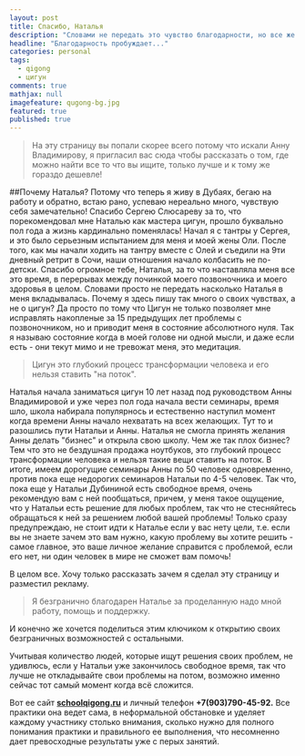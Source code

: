 ```yaml
---
layout: post
title: Спасибо, Наталья
description: "Словами не передать это чувство благодарности, но все же я попробую, хотя бы часть..."
headline: "Благодарность пробуждает..."
categories: personal
tags: 
  - qigong
  - цигун
comments: true
mathjax: null
imagefeature: qugong-bg.jpg
featured: true
published: true
---
```

> На эту страницу вы попали скорее всего потому что искали Анну Владимирову, я пригласил вас сюда чтобы рассказать о том, где можно найти все то что вы ищите, только лучше и к тому же гораздо дешевле!

##Почему Наталья?
Потому что теперь я живу в Дубаях, бегаю на работу и обратно, встаю рано, успеваю нереально много, чувствую себя замечательно!
Спасибо Сергею Слюсареву за то, что порекомендовал мне Наталью как мастера цигун, прошло буквально пол года а жизнь кардинально поменялась! Начал я с тантры у Сергея, и это было серьезным испытанием для меня и моей жены Оли. После того, как мы начали ходить на тантру вместе с Олей и съедили на 9ти дневный ретрит в Сочи, наши отношения начало колбасить не по-детски. Спасибо огромное тебе, Наталья, за то что наставляла меня все это время, в перерывах между починкой моего позвоночника и моего здоровья в целом. Словами просто не передать насколько Наталья в меня вкладывалась. Почему я здесь пишу так много о своих чувствах, а не о цигун? Да просто по тому что Цигун не только позволяет мне исправлять накопленые за 15 предыдущих лет проблемы с позвоночником, но и приводит меня в состояние абсолютного нуля. Так я называю состояние когда в моей голове ни одной мысли, и даже если есть - они текут мимо и не тревожат меня, это медитация.

> Цигун это глубокий процесс трансформации человека и его нельзя ставить "на поток".

Наталья начала заниматься цигун 10 лет назад под руководством Анны Владимировой и уже через пол года начала вести семинары, время шло, школа набирала популярнось и естественно наступил момент когда времени Анны начало нехватать на всех желающих. Тут то и разошлись пути Натальи и Анны. Наталья не смогла принять желания Анны делать "бизнес" и открыла свою школу. Чем же так плох бизнес? Тем что это не бездушная продажа ноутбуков, это глубокий процесс трансформации человека и нельзя такие вещи ставить на поток. В итоге, имеем дорогущие семинары Анны по 50 человек одновременно, против пока еще недорогих семинаров Натальи по 4-5 человек. Так что, пока еще у Натальи Дубининой есть свободное время, очень рекомендую вам с ней пообщаться, причем, у меня такое ощущение, что у Натальи есть решение для любых проблем, так что не стесняйтесь обращаться к ней за решением любой вашей проблемы! Только сразу предупреждаю, не стоит идти к Наталье если у вас нету цели, т.е. если вы не знаете зачем это вам нужно, какую проблему вы хотите решить - самое главное, это ваше личное желание справится с проблемой, если его нет, ни один человек в мире не сможет вам помочь!

В целом все. Хочу только рассказать зачем я сделал эту страницу и разместил рекламу.

> Я безгранично благодарен Наталье за проделанную надо мной работу, помощь и поддержку.

И конечно же хочется поделиться этим ключиком к открытию своих безграничных возможностей с остальными.

Учитывая количество людей, которые ищут решения своих проблем, не удивлюсь, если у Натальи уже закончилось свободное время,
так что лучше не откладывайте свои проблемы на потом, возможно именно сейчас тот самый момент когда всё сложится.

Вот ее сайт **[schoolqigong.ru](http://schoolqigong.ru)** и личный телефон **+7(903)790-45-92.** Все практики она ведет сама, в неформальной обстановке и уделяет каждому участнику столько внимания, сколько нужно для полного понимания практики и правильного ее выполнения, что несомненно дает превосходные результаты уже с перых занятий.
